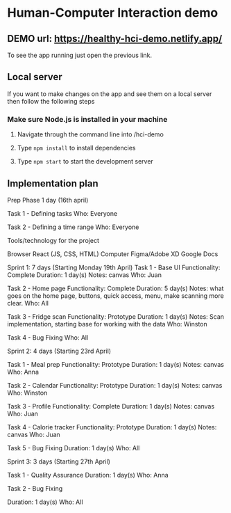# Human-Computer Interaction demo

## DEMO url: https://healthy-hci-demo.netlify.app/

To see the app running just open the previous link.

## Local server

If you want to make changes on the app and see them on a local server then follow the following steps

### Make sure Node.js is installed in your machine

1. Navigate through the command line into /hci-demo

2. Type `npm install` to install dependencies

3. Type `npm start` to start the development server
## Implementation plan

Prep Phase 1 day (16th april)

Task 1 - Defining tasks
Who: Everyone

Task 2 - Defining a time range
Who: Everyone

Tools/technology for the project

Browser
React (JS, CSS, HTML)
Computer
Figma/Adobe XD
Google Docs

Sprint 1: 7 days (Starting Monday 19th April)
Task 1 - Base UI
Functionality: Complete
Duration: 1 day(s)
Notes: canvas
Who: Juan


Task 2 - Home page
Functionality: Complete
Duration: 5 day(s)
Notes: what goes on the home page, buttons, quick access, menu, make scanning more clear.
Who: All


Task 3 - Fridge scan
Functionality: Prototype
Duration: 1 day(s)
Notes: Scan implementation, starting base for working with the data
Who: Winston

Task 4 - Bug Fixing
Who: All


Sprint 2: 4 days (Starting 23rd April)

Task 1 - Meal prep
Functionality: Prototype
Duration: 1 day(s)
Notes: canvas
Who:  Anna

Task 2 - Calendar
Functionality: Prototype
Duration: 1 day(s)
Notes: canvas
Who: Winston

Task 3 - Profile
Functionality: Complete
Duration: 1 day(s)
Notes: canvas
Who: Juan

Task 4 - Calorie tracker
Functionality: Prototype
Duration: 1 day(s)
Notes: canvas
Who: Juan

Task 5 - Bug Fixing
Duration: 1 day(s)
Who: All

Sprint 3: 3 days (Starting 27th April)

Task 1 - Quality Assurance
Duration: 1 day(s)
Who: Anna

Task 2 - Bug Fixing

Duration: 1 day(s)
Who: All